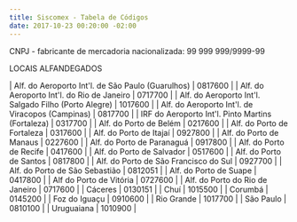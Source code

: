 ```yaml
---
title: Siscomex - Tabela de Códigos
date: 2017-10-23 00:20:00 -02:00
---
```


CNPJ - fabricante de mercadoria nacionalizada: 99 999 999/9999-99

LOCAIS ALFANDEGADOS

| Alf. do Aeroporto Int'l. de São Paulo (Guarulhos) | 0817600 |
| Alf. do Aeroporto Int'l. do Rio de Janeiro | 0717700 |
| Alf. do Aeroporto Int'l. Salgado Filho (Porto Alegre) | 1017600 |
| Alf. do Aeroporto Int'l. de Viracopos (Campinas) | 0817700 |
| IRF do Aeroporto Int'l. Pinto Martins (Fortaleza) | 0317700 |
| Alf. do Porto de Belém | 0217600 |
| Alf. do Porto de Fortaleza | 0317600 |
| Alf. do Porto de Itajaí | 0927800 |
| Alf. do Porto de Manaus | 0227600 |
| Alf. do Porto de Paranaguá | 0917800 |
| Alf. do Porto de Recife | 0417600 |
| Alf. do Porto de Salvador | 0517600 |
| Alf. do Porto de Santos | 0817800 |
| Alf. do Porto de São Francisco do Sul | 0927700 |
| Alf. do Porto de São Sebastião | 0812051 |
| Alf. do Porto de Suape | 0417800 |
| Alf do Porto de Vitória | 0727600 |
| Alf. do Porto do Rio de Janeiro | 0717600 |
| Cáceres | 0130151 |
| Chuí | 1015500 |
| Corumbá | 0145200 |
| Foz do Iguaçu | 0910600 |
| Rio Grande | 1017700 |
| São Paulo | 0810100 |
| Uruguaiana | 1010900 |
